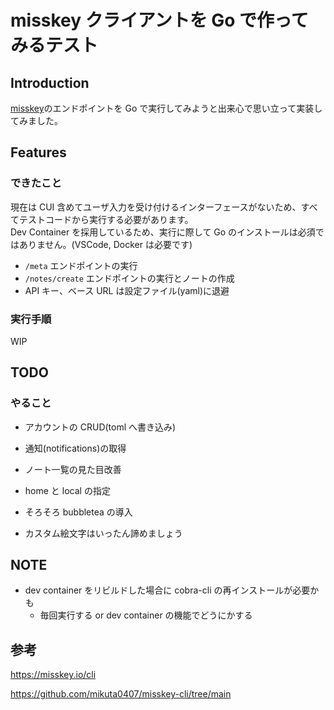 # misskey クライアントを Go で作ってみるテスト

## Introduction

[misskey](https://join.misskey.page/ja-JP/)のエンドポイントを Go で実行してみようと出来心で思い立って実装してみました。

## Features

### できたこと

現在は CUI 含めてユーザ入力を受け付けるインターフェースがないため、すべてテストコードから実行する必要があります。  
Dev Container を採用しているため、実行に際して Go のインストールは必須ではありません。(VSCode, Docker は必要です)

- `/meta` エンドポイントの実行
- `/notes/create` エンドポイントの実行とノートの作成
- API キー、ベース URL は設定ファイル(yaml)に退避

### 実行手順

WIP

## TODO

### やること

- アカウントの CRUD(toml へ書き込み)
- 通知(notifications)の取得
- ノート一覧の見た目改善
- home と local の指定
- そろそろ bubbletea の導入

- カスタム絵文字はいったん諦めましょう

## NOTE

- dev container をリビルドした場合に cobra-cli の再インストールが必要かも
  - 毎回実行する or dev container の機能でどうにかする

## 参考

https://misskey.io/cli

https://github.com/mikuta0407/misskey-cli/tree/main
